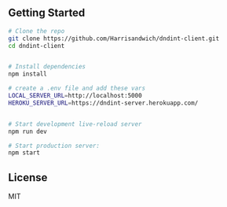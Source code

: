 Getting Started
---------------

```sh
# Clone the repo
git clone https://github.com/Harrisandwich/dndint-client.git
cd dndint-client


# Install dependencies
npm install

# create a .env file and add these vars
LOCAL_SERVER_URL=http://localhost:5000
HEROKU_SERVER_URL=https://dndint-server.herokuapp.com/


# Start development live-reload server
npm run dev

# Start production server:
npm start
```

License
-------

MIT

